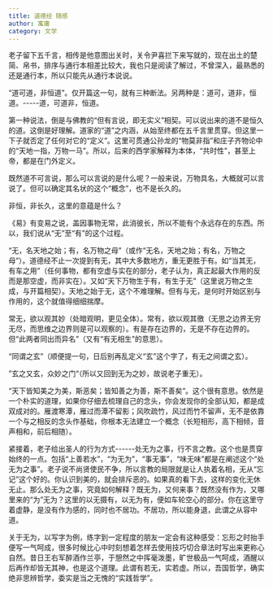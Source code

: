```yaml
---
title: 道德经 随感
author: 寓庸
category: 文学
---
```

           

老子留下五千言，相传是他意图出关时，关令尹喜拦下来写就的，现在出土的楚简、帛书，排序与通行本相差比较大，我也只是阅读了解过，不曾深入，最熟悉的还是通行本，所以只能先从通行本说说。

“道可道，非恒道”。仅开篇这一句，就有三种断法。另两种是：道可，道非，恒道。-----道，可道非，恒道。

第一种说法，倒是与佛教的“但有言说，即无实义”相契。可以说出来的道不是恒久的道。这倒是好理解。道家的“道”之内涵，从始至终都在五千言里贯穿。但这里一下子就否定了任何对它的“定义”。这里可贯通公孙龙的“物莫非指”和庄子齐物论中的“天地一指，万物一马”。所以，后来的西学家解释为本体，“共时性”，甚至上帝，都是在门外定义。

既然道不可言说，那么可以言说的是什么呢？一般来说，万物具名，大概就可以言说了。但可以确定其名状的这个“概念”，也不是长久的。

非恒，非长久，这里的意蕴是什么？

《易》有变易之说，盖因事物无常，此消彼长，所以不能有个永远存在的东西。所以，我们说从“无”至“有”的这个过程。

“无，名天地之始；有，名万物之母”（或作“无名，天地之始；有名，万物之母”）。道德经不止一次提到有无，其中大多数地方，重无更胜于有。如“当其无，有车之用”（任何事物，都有空虚与实在的部分，老子认为，真正起最大作用的反而是那空虚，而非实在）。又如“天下万物生于有，有生于无”（这里说万物之生成，与开篇相契）。天地之始于无，这个不难理解。但有与无，是何时开始区别与作用的，这个就值得细细揣摩。

常无，欲以观其妙（处暗观明，更见全体）。常有，欲以观其徼（无思之边界无穷无尽，而思维之边界则是可以观察的）。有是存在边界的，无是不存在边界的。但“此两者同出而异名”（又有“有无相生”的意思）。

“同谓之玄”（顺便提一句，日后别再乱定义“玄”这个字了，有无之间谓之玄）。

”玄之又玄，众妙之门“（所以又回到无为之妙，故说老子重无）。

“天下皆知美之为美，斯恶矣；皆知善之为善，斯不善矣“。这个很有意思。依然是一个朴实的道理，如果你仔细去梳理自己的念头，你会发现你的全部认知，都是成双成对的。雁渡寒潭，雁过而潭不留影；风吹疏竹，风过而竹不留声，无不是依靠一个与之相反的念头作基础，你根本无法建立一个概念（长短相形，高下相倾，音声相和，前后相随）。

紧接着，老子给出圣人的行为方式------处无为之事，行不言之教。这个也是贯穿始终的一点。包括“上善若水”，“为无为”，“事无事”，“味无味”都是在阐述这个“处无为之事”。老子说不尚贤使民不争，所以言教的局限就是让人执着名相，无从“忘记”这个好的。你认识到美的，就会排斥恶的。如果真的看下去，这样的变化无休无止。那么处无为之事，究竟如何解释？既无为，又何来事？既然没有作为，又哪里来的“为”无为？这里的以无摄有，以无为有，便如车轮空心的部分。你在这里守着虚静，是没有作为感的，同时也不居功。不居功，所以能身退，此谓之从容中道。

关于无为，以写字为例，练字到一定程度的朋友一定会有这种感受：忘形之时抬手便写一气呵成，很多时候比心中时刻想着怎样去使用技巧切合章法时写出来更称心自然。昔日王右军醉酒作兰亭，于憩然之中挥毫泼墨，旷世极品一气呵成，酒醒以后再作却皆无其神，也是这个道理。此谓有若无，实若虚。所以，吾国哲学，确实绝非思辨哲学，委实是当之无愧的“实践哲学”。